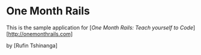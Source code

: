 # One Month Rails

This is the sample application for
[*One Month Rails: Teach yourself to Code*][http://onemonthrails.com]

by [Rufin Tshinanga]